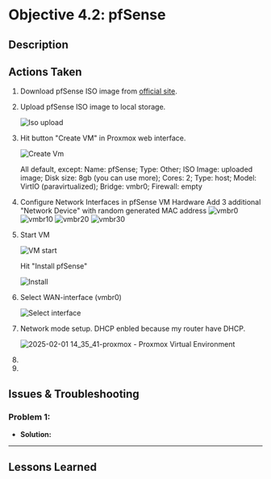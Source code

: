# **Objective 4.2: pfSense**

## Description


## Actions Taken
1. Download pfSense ISO image from [official site](https://www.pfsense.org/download/).

2. Upload pfSense ISO image to local storage.
   
    ![Iso upload](https://github.com/user-attachments/assets/887f8d92-ab12-449a-9f98-2de063bb8e87)

3. Hit button "Create VM" in Proxmox web interface. 

    ![Create Vm](https://github.com/user-attachments/assets/4a04b823-e181-41a6-8971-9d9da4d15ec5)

      All default, except: 
      Name: pfSense; Type: Other; ISO Image: uploaded image; Disk size: 8gb (you can use more); Cores: 2; Type: host; Model: VirtIO (paravirtualized); Bridge: vmbr0; Firewall: empty

3. Configure Network Interfaces in pfSense VM Hardware
Add 3 additional "Network Device" with random generated MAC address
![vmbr0](https://github.com/user-attachments/assets/999e8862-e5ad-4b6a-9719-b0419f9d5a50)
![vmbr10](https://github.com/user-attachments/assets/e998d120-5fa2-4399-a297-616add1411ee)
![vmbr20](https://github.com/user-attachments/assets/0dcc6148-b4a1-4b08-bfcf-1e45f3d50020)
![vmbr30](https://github.com/user-attachments/assets/afde08c6-a4cd-4ad5-be3a-d2095ab9fc31)

4. Start VM

    ![VM start](https://github.com/user-attachments/assets/053e2246-0876-4aeb-8d19-766bac7edc7f)

   Hit "Install pfSense"

    ![Install](https://github.com/user-attachments/assets/62d19912-5b10-40ab-965c-726191aee378)

4. Select WAN-interface (vmbr0)

      ![Select interface](https://github.com/user-attachments/assets/124d7f1d-18df-4807-a389-209227b0a4c1)

5. Network mode setup. DHCP enbled because my router have DHCP. 

      ![2025-02-01 14_35_41-proxmox - Proxmox Virtual Environment](https://github.com/user-attachments/assets/f724fa3a-1b0c-477b-977f-4beba37c7048)


6. 

7. 

## **Issues & Troubleshooting**

### **Problem 1:**  

- **Solution:**  


---

## **Lessons Learned**

